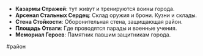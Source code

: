 - **Казармы Стражей**: тут живут и тренируются воины города.
- **Арсенал Стальных Сердец**: Склад оружия и брони. Кузни и склады.
- **Стена Стойкости**: Оборонительная стена, защищающая район.
- **Площадь Отваги**: Где проводятся парады и военные учения.
- **Мемориал Героев**: Памятник павшим защитникам города.

#район